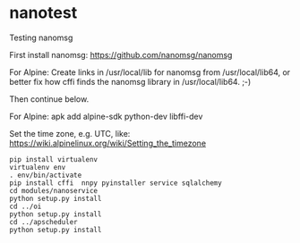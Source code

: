 # nanotest
Testing nanomsg


First install nanomsg:
https://github.com/nanomsg/nanomsg

For Alpine:
Create links in /usr/local/lib for nanomsg from /usr/local/lib64, or better fix how cffi finds the nanomsg library in /usr/local/lib64. ;-)

Then continue below.

For Alpine:
apk add alpine-sdk python-dev libffi-dev

Set the time zone, e.g. UTC, like:
https://wiki.alpinelinux.org/wiki/Setting_the_timezone


```
pip install virtualenv
virtualenv env
. env/bin/activate
pip install cffi  nnpy pyinstaller service sqlalchemy
cd modules/nanoservice
python setup.py install
cd ../oi
python setup.py install
cd ../apscheduler
python setup.py install

```
